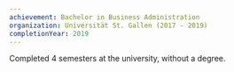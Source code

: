 ```yaml
---
achievement: Bachelor in Business Administration
organization: Universität St. Gallen (2017 - 2019)
completionYear: 2019
---
```


Completed 4 semesters at the university, without a degree.
